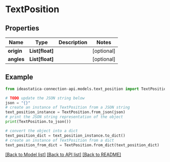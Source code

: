 # TextPosition


## Properties

Name | Type | Description | Notes
------------ | ------------- | ------------- | -------------
**origin** | **List[float]** |  | [optional] 
**angles** | **List[float]** |  | [optional] 

## Example

```python
from ideastatica-connection-api.models.text_position import TextPosition

# TODO update the JSON string below
json = "{}"
# create an instance of TextPosition from a JSON string
text_position_instance = TextPosition.from_json(json)
# print the JSON string representation of the object
print(TextPosition.to_json())

# convert the object into a dict
text_position_dict = text_position_instance.to_dict()
# create an instance of TextPosition from a dict
text_position_from_dict = TextPosition.from_dict(text_position_dict)
```
[[Back to Model list]](../README.md#documentation-for-models) [[Back to API list]](../README.md#documentation-for-api-endpoints) [[Back to README]](../README.md)


